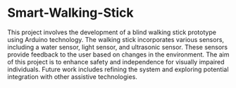 # Smart-Walking-Stick
This project involves the development of a blind walking stick prototype using Arduino technology. The walking stick incorporates various sensors, including a water sensor, light sensor, and ultrasonic sensor. These sensors provide feedback to the user based on changes in the environment. The aim of this project is to enhance safety and independence for visually impaired individuals. Future work includes refining the system and exploring potential integration with other assistive technologies.
